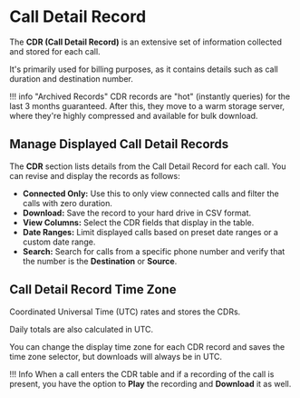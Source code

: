 # Call Detail Record

The **CDR (Call Detail Record)** is an extensive set of information collected and stored for each call.

It's primarily used for billing purposes, as it contains details such as call duration and destination number.

!!! info "Archived Records"
    CDR records are "hot" (instantly queries) for the last 3 months guaranteed. After this, they move to a warm storage server, where they're highly compressed and available for bulk download.

## Manage Displayed Call Detail Records

The **CDR** section lists details from the Call Detail Record for each call. You can revise and display the records as follows:

* **Connected Only:** Use this to only view connected calls and filter the calls with zero duration.
* **Download:** Save the record to your hard drive in CSV format.
* **View Columns:** Select the CDR fields that display in the table.
* **Date Ranges:** Limit displayed calls based on preset date ranges or a custom date range.
* **Search:** Search for calls from a specific phone number and verify that the number is the **Destination** or **Source**.

## Call Detail Record Time Zone

Coordinated Universal Time (UTC) rates and stores the CDRs.

Daily totals are also calculated in UTC.

You can change the display time zone for each CDR record and saves the time zone selector, but downloads will always be in UTC.

!!! Info
    When a call enters the CDR table and if a recording of the call is present, you have the option to **Play** the recording and **Download** it as well.


